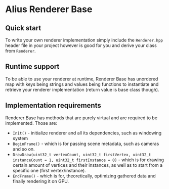 # Alius Renderer Base

## Quick start

To write your own renderer implementation simply include the `Renderer.hpp` header file in your project however is good
for you and derive your class from `Renderer`.

## Runtime support

To be able to use your renderer at runtime, Renderer Base has unordered map with keys being strings and values being
functions to instantiate and retrieve your renderer implementation (return value is base class though).

## Implementation requirements

Renderer Base has methods that are purely virtual and are required to be implemented. Those are:

- `Init()` - initialize renderer and all its dependencies, such as windowing system
- `BeginFrame()` - which is for passing scene metadata, such as cameras and so on.
- `DrawDraw(uint32_t vertexCount, uint32_t firstVertex, uint32_t instanceCount = 1, uint32_t firstInstance = 0)` - which
  is for drawing certain amount of vertices and their instances, as well as to start from a specific one (first
  vertex/instance).
- `EndFrame()` - which is for, theoretically, optimizing gathered data and finally rendering it on GPU.